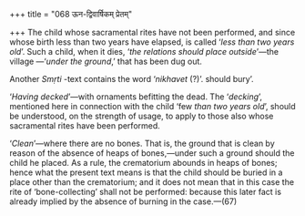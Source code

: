 +++
title = "068 ऊन-द्विवार्षिकम् प्रेतम्"

+++
The child whose sacramental rites have not been performed, and since
whose birth less than two years have elapsed, is called ‘*less than two
years old*’. Such a child, when it dies, ‘*the relations should place
outside*’—the village —‘*under the ground*,’ that has been dug out.

Another *Smṛti* -text contains the word ‘*nikhavet* (?)’. should bury’.

‘*Having decked*’—with ornaments befitting the dead. The ‘*decking*’,
mentioned here in connection with the child ‘few *than two years old*’,
should be understood, on the strength of usage, to apply to those also
whose sacramental rites have been performed.

‘*Clean*’—where there are no bones. That is, the ground that is clean by
reason of the absence of heaps of bones,—under such a ground should the
child he placed. As a rule, the crematorium abounds in heaps of bones;
hence what the present text means is that the child should be buried in
a place other than the crematorium; and it does not mean that in this
case the rite of ‘bone-collecting’ shall not be performed: because this
later fact is already implied by the absence of burning in the
case.—(67)


